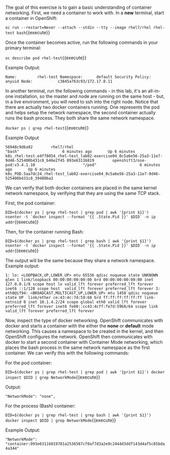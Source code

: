The goal of this exercise is to gain a basic understanding of container networking. First, we need a container to work with. In a **new** terminal, start a container in OpenShift:

``oc run --restart=Never --attach --stdin --tty --image rhel7/rhel rhel-test bash``{{execute}}


Once the container becomes active, run the following commands in your primary terminal:

``oc describe pod rhel-test``{{execute}}


Example Output:

``Name:			rhel-test
Namespace:		default
Security Policy:	anyuid
Node:			c3845a763c93/172.17.0.11``


In another terminal, run the following commands - in this lab, it's an all-in-one installation, so the master and node are running on the same host - but, in a live environment, you will need to ssh into the right node. Notice that there are actually two docker containers running. One represents the pod and helps setup the network namespace, the second container actually runs the bash process. They both share the same network namespace.

``docker ps | grep rhel-test``{{execute}}


Example Output

``56948c9d6a92        rhel7/rhel                                       "bash"                   6 minutes ago       Up 6 minutes                            k8s_rhel-test.e4ff8054_rhel-test_lab02-exercise04_0c5a6e56-25a3-11e7-9d46-525400b431c8_b46e2f45
093e63116819        openshift3/ose-pod:v3.4.1.10                     "/pod"                   6 minutes ago       Up 6 minutes                            k8s_POD.5aa7dc24_rhel-test_lab02-exercise04_0c5a6e56-25a3-11e7-9d46-525400b431c8_39480ba2``


We can verify that both docker containers are placed in the same kernel network namespace, by verifying that they are using the same TCP stack.

First, the pod container:

``DID=$(docker ps | grep rhel-test | grep pod | awk '{print $1}')
nsenter -t `docker inspect --format '{{ .State.Pid }}' $DID` -n ip addr``{{execute}}

Then, for the container running Bash:

``DID=$(docker ps | grep rhel-test | grep bash | awk '{print $1}')
nsenter -t `docker inspect --format '{{ .State.Pid }}' $DID` -n ip addr``{{execute}}


The output will be the same because they share a network namespace. Example output:

``1: lo: <LOOPBACK,UP,LOWER_UP> mtu 65536 qdisc noqueue state UNKNOWN qlen 1
    link/loopback 00:00:00:00:00:00 brd 00:00:00:00:00:00
    inet 127.0.0.1/8 scope host lo
       valid_lft forever preferred_lft forever
    inet6 ::1/128 scope host 
       valid_lft forever preferred_lft forever
3: eth0@if94: <BROADCAST,MULTICAST,UP,LOWER_UP> mtu 1450 qdisc noqueue state UP 
    link/ether ce:43:4c:7d:59:68 brd ff:ff:ff:ff:ff:ff link-netnsid 0
    inet 10.1.4.2/24 scope global eth0
       valid_lft forever preferred_lft forever
    inet6 fe80::cc43:4cff:fe7d:5968/64 scope link 
       valid_lft forever preferred_lft forever``


Now, inspect the type of docker networking. OpenShift communicates with docker and starts a container with the either the **none** or **default** mode networking. This causes a namespace to be created in the kernel, and then OpenShift configures the network. OpenShift then communicates with docker to start a second container with Container Mode networking, which places the bash process in the same network namespace as the first container. We can verify this with the following commands:

For the pod container:

``DID=$(docker ps | grep rhel-test | grep pod | awk '{print $1}')
docker inspect $DID | grep NetworkMode``{{execute}}


Output:

``"NetworkMode": "none",``


For the process (Bash) container:

``DID=$(docker ps | grep rhel-test | grep bash | awk '{print $1}')
docker inspect $DID | grep NetworkMode``{{execute}}


Example Output:

``"NetworkMode": "container:093e63116819781a2536587cf0af7d3a2e9c2444d3ddf143d4af5c85bda4a344"``

